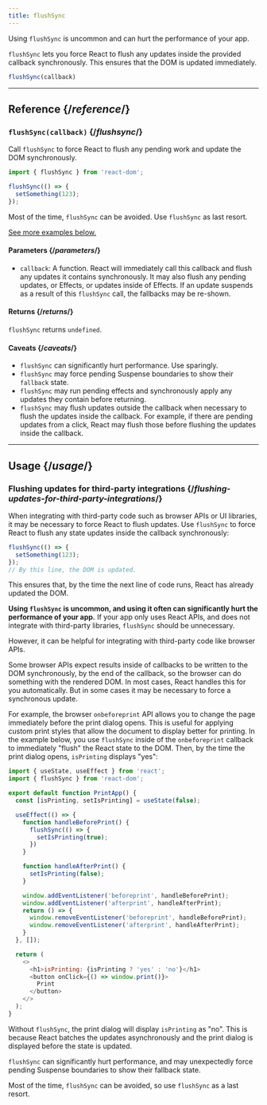 ```yaml
---
title: flushSync
---
```


<Pitfall>

Using `flushSync` is uncommon and can hurt the performance of your app.

</Pitfall>

<Intro>

`flushSync` lets you force React to flush any updates inside the provided callback synchronously. This ensures that the DOM is updated immediately.

```js
flushSync(callback)
```

</Intro>

<InlineToc />

---

## Reference {/*reference*/}

### `flushSync(callback)` {/*flushsync*/}

Call `flushSync` to force React to flush any pending work and update the DOM synchronously.

```js
import { flushSync } from 'react-dom';

flushSync(() => {
  setSomething(123);
});
```

Most of the time, `flushSync` can be avoided. Use `flushSync` as last resort.

[See more examples below.](#usage)

#### Parameters {/*parameters*/}


* `callback`: A function. React will immediately call this callback and flush any updates it contains synchronously. It may also flush any pending updates, or Effects, or updates inside of Effects. If an update suspends as a result of this `flushSync` call, the fallbacks may be re-shown.

#### Returns {/*returns*/}

`flushSync` returns `undefined`.

#### Caveats {/*caveats*/}

* `flushSync` can significantly hurt performance. Use sparingly.
* `flushSync` may force pending Suspense boundaries to show their `fallback` state.
* `flushSync` may run pending effects and synchronously apply any updates they contain before returning.
* `flushSync` may flush updates outside the callback when necessary to flush the updates inside the callback. For example, if there are pending updates from a click, React may flush those before flushing the updates inside the callback.

---

## Usage {/*usage*/}

### Flushing updates for third-party integrations {/*flushing-updates-for-third-party-integrations*/}

When integrating with third-party code such as browser APIs or UI libraries, it may be necessary to force React to flush updates. Use `flushSync` to force React to flush any <CodeStep step={1}>state updates</CodeStep> inside the callback synchronously:

```js [[1, 2, "setSomething(123)"]]
flushSync(() => {
  setSomething(123);
});
// By this line, the DOM is updated.
```

This ensures that, by the time the next line of code runs, React has already updated the DOM.

**Using `flushSync` is uncommon, and using it often can significantly hurt the performance of your app.** If your app only uses React APIs, and does not integrate with third-party libraries, `flushSync` should be unnecessary.

However, it can be helpful for integrating with third-party code like browser APIs.

Some browser APIs expect results inside of callbacks to be written to the DOM synchronously, by the end of the callback, so the browser can do something with the rendered DOM. In most cases, React handles this for you automatically. But in some cases it may be necessary to force a synchronous update.

For example, the browser `onbeforeprint` API allows you to change the page immediately before the print dialog opens. This is useful for applying custom print styles that allow the document to display better for printing. In the example below, you use `flushSync` inside of the `onbeforeprint` callback to immediately "flush" the React state to the DOM. Then, by the time the print dialog opens, `isPrinting` displays "yes":

<Sandpack>

```js src/App.js active
import { useState, useEffect } from 'react';
import { flushSync } from 'react-dom';

export default function PrintApp() {
  const [isPrinting, setIsPrinting] = useState(false);

  useEffect(() => {
    function handleBeforePrint() {
      flushSync(() => {
        setIsPrinting(true);
      })
    }

    function handleAfterPrint() {
      setIsPrinting(false);
    }

    window.addEventListener('beforeprint', handleBeforePrint);
    window.addEventListener('afterprint', handleAfterPrint);
    return () => {
      window.removeEventListener('beforeprint', handleBeforePrint);
      window.removeEventListener('afterprint', handleAfterPrint);
    }
  }, []);

  return (
    <>
      <h1>isPrinting: {isPrinting ? 'yes' : 'no'}</h1>
      <button onClick={() => window.print()}>
        Print
      </button>
    </>
  );
}
```

</Sandpack>

Without `flushSync`, the print dialog will display `isPrinting` as "no". This is because React batches the updates asynchronously and the print dialog is displayed before the state is updated.

<Pitfall>

`flushSync` can significantly hurt performance, and may unexpectedly force pending Suspense boundaries to show their fallback state.

Most of the time, `flushSync` can be avoided, so use `flushSync` as a last resort.

</Pitfall>
